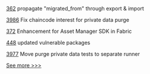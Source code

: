 
[362](https://github.com/hyperledger-labs/fabric-operations-console/pull/362) propagate "migrated_from" through export & import

[3986](https://github.com/hyperledger/fabric/pull/3986) Fix chaincode interest for private data purge

[372](https://github.com/hyperledger-labs/weaver-dlt-interoperability/pull/372) Enhancement for Asset Manager SDK in Fabric

[448](https://github.com/hyperledger-labs/fabric-smart-client/pull/448) updated vulnerable packages

[3977](https://github.com/hyperledger/fabric/pull/3977) Move purge private data tests to separate runner


[See more >>>](https://start-here.hyperledger.org/pull-requests)
